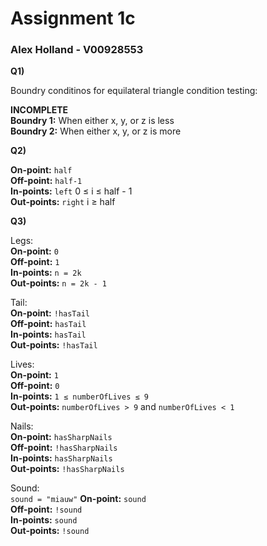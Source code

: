 # Assignment 1c
### Alex Holland - V00928553

**Q1)** 

Boundry conditinos for equilateral triangle condition testing:

**INCOMPLETE** </br>
**Boundry 1:** When either x, y, or z is less </br>
**Boundry 2:** When either x, y, or z is more </br>

**Q2)**

**On-point:** `half` </br>
**Off-point:** `half-1` </br>
**In-points:** `left` 0 ≤ i ≤ half - 1 </br>
**Out-points:** `right` i ≥ half </br>


**Q3)**

Legs: </br>
**On-point:** `0` </br>
**Off-point:** `1` </br>
**In-points:** `n = 2k` </br>
**Out-points:** `n = 2k - 1` </br>

Tail: </br>
**On-point:** `!hasTail` </br>
**Off-point:** `hasTail` </br>
**In-points:** `hasTail`</br>
**Out-points:** `!hasTail` </br>

Lives: </br>
**On-point:** `1` </br>
**Off-point:** `0` </br>
**In-points:** `1 ≤ numberOfLives ≤ 9`</br>
**Out-points:** `numberOfLives > 9` and `numberOfLives < 1` </br>

Nails: </br>
**On-point:** `hasSharpNails` </br>
**Off-point:** `!hasSharpNails` </br>
**In-points:** `hasSharpNails`</br>
**Out-points:** `!hasSharpNails` </br>

Sound: </br>
`sound = "miauw"`
**On-point:** `sound` </br>
**Off-point:** `!sound` </br>
**In-points:** `sound`</br>
**Out-points:** `!sound` </br>

